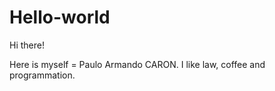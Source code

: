 # Hello-world
 
 Hi there!
 
 Here is myself = Paulo Armando CARON. I like law, coffee and programmation.
